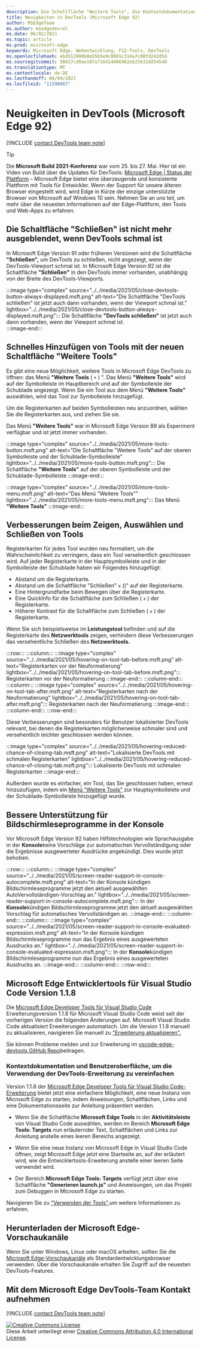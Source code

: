 ```yaml
---
description: Die Schaltfläche "Weitere Tools", die Kontextdokumentation für die ersten Schritte mit der DevTools-Erweiterung, die erweiterte Unterstützung für Bildschirmleseprogramme in der Konsole und vieles mehr.
title: Neuigkeiten in DevTools (Microsoft Edge 92)
author: MSEdgeTeam
ms.author: msedgedevrel
ms.date: 06/02/2021
ms.topic: article
ms.prod: microsoft-edge
keywords: Microsoft Edge, Webentwicklung, F12-Tools, DevTools
ms.openlocfilehash: ebd512800b8e55b5e9c0001c314a7c08fd242d5d
ms.sourcegitcommit: 30817cd9ae187a716d14d06962eb23b32dd54548
ms.translationtype: MT
ms.contentlocale: de-DE
ms.lasthandoff: 06/04/2021
ms.locfileid: "11590867"
---
```

# <a name="whats-new-in-devtools-microsoft-edge-92"></a>Neuigkeiten in DevTools (Microsoft Edge 92)  

[!INCLUDE [contact DevTools team note](../../includes/edge-whats-new-note.md)]  

> [!TIP]
> Die **Microsoft Build 2021-Konferenz** war vom 25. bis 27. Mai.  Hier ist ein Video von Build über die Updates für DevTools: [Microsoft Edge | Status der Plattform][YoutubeEdgeStateOfThePlatform] – Microsoft Edge bietet eine überzeugende und konsistente Plattform mit Tools für Entwickler.  Wenn der Support für unsere älteren Browser eingestellt wird, wird Edge in Kürze der einzige unterstützte Browser von Microsoft auf Windows 10 sein.  Nehmen Sie an uns teil, um mehr über die neuesten Informationen auf der Edge-Plattform, den Tools und Web-Apps zu erfahren.


## <a name="the-close-button-is-no-longer-hidden-when-devtools-is-narrow"></a>Die Schaltfläche "Schließen" ist nicht mehr ausgeblendet, wenn DevTools schmal ist

<!-- Title: DevTools is now easier to close -->  
<!-- Subtitle: The Close button in DevTools is always displayed, even when DevTools is docked to the right and the DevTools viewport is narrow. -->  

In Microsoft Edge Version 91 oder früheren Versionen wird die Schaltfläche **"Schließen",** um DevTools zu schließen, nicht angezeigt, wenn der DevTools-Viewport schmal ist.  In Microsoft Edge Version 92 ist die Schaltfläche **"Schließen"** in den DevTools immer vorhanden, unabhängig von der Breite des DevTools-Viewports.

:::image type="complex" source="../../media/2021/05/close-devtools-button-always-displayed.msft.png" alt-text="Die Schaltfläche "DevTools schließen" ist jetzt auch dann vorhanden, wenn der Viewport schmal ist." lightbox="../../media/2021/05/close-devtools-button-always-displayed.msft.png":::
   Die Schaltfläche **"DevTools schließen"** ist jetzt auch dann vorhanden, wenn der Viewport schmal ist.  
:::image-end:::  


## <a name="add-tools-quickly-with-the-new-more-tools-button"></a>Schnelles Hinzufügen von Tools mit der neuen Schaltfläche "Weitere Tools"

<!-- Title: Add tools quickly with the new More Tools button -->  
<!-- Subtitle: Learn about a new convenient way to open tools in Microsoft Edge DevTools. -->  

Es gibt eine neue Möglichkeit, weitere Tools in Microsoft Edge DevTools zu öffnen: das Menü **"Weitere Tools** ( `+` ) ". Das Menü **"Weitere Tools"** wird auf der Symbolleiste im Hauptbereich und auf der Symbolleiste der Schublade angezeigt. Wenn Sie ein Tool aus dem Menü **"Weitere Tools"** auswählen, wird das Tool zur Symbolleiste hinzugefügt.

Um die Registerkarten auf beiden Symbolleisten neu anzuordnen, wählen Sie die Registerkarten aus, und ziehen Sie sie.  

Das Menü **"Weitere Tools"** war in Microsoft Edge Version 89 als Experiment verfügbar und ist jetzt immer vorhanden.

:::image type="complex" source="../../media/2021/05/more-tools-button.msft.png" alt-text="Die Schaltfläche "Weitere Tools" auf der oberen Symbolleiste und der Schublade-Symbolleiste" lightbox="../../media/2021/05/more-tools-button.msft.png":::
   Die Schaltfläche **"Weitere Tools"** auf der oberen Symbolleiste und der Schublade-Symbolleiste
:::image-end:::  

:::image type="complex" source="../../media/2021/05/more-tools-menu.msft.png" alt-text="Das Menü "Weitere Tools"" lightbox="../../media/2021/05/more-tools-menu.msft.png":::
   Das Menü **"Weitere Tools"**
:::image-end:::  


## <a name="improvements-for-hovering-selecting-and-closing-tools"></a>Verbesserungen beim Zeigen, Auswählen und Schließen von Tools

<!-- Title: Improvements to tab interactions -->
<!-- Subtitle: Interactions related to hovering, selecting, and closing tools are more predictable. -->

Registerkarten für jedes Tool wurden neu formatiert, um die Wahrscheinlichkeit zu verringern, dass ein Tool versehentlich geschlossen wird.  Auf jeder Registerkarte in der Hauptsymbolleiste und in der Symbolleiste der Schublade haben wir Folgendes hinzugefügt:
*  Abstand um die Registerkarte.
*  Abstand um die Schaltfläche "Schließen" `x` ()" auf der Registerkarte.
*  Eine Hintergrundfarbe beim Bewegen über die Registerkarte.
*  Eine QuickInfo für die Schaltfläche zum Schließen ( `x` ) der Registerkarte.
*  Höherer Kontrast für die Schaltfläche zum Schließen ( `x` ) der Registerkarte.

Wenn Sie sich beispielsweise im **Leistungstool** befinden und auf die Registerkarte des **Netzwerktools** zeigen, verhindern diese Verbesserungen das versehentliche Schließen des **Netzwerktools.**

:::row:::
    :::column:::
        :::image type="complex" source="../../media/2021/05/hovering-on-tool-tab-before.msft.png" alt-text="Registerkarten vor der Neuformatierung" lightbox="../../media/2021/05/hovering-on-tool-tab-before.msft.png":::
           Registerkarten vor der Neuformatierung :::image-end:::
    :::column-end:::
    :::column:::
        :::image type="complex" source="../../media/2021/05/hovering-on-tool-tab-after.msft.png" alt-text="Registerkarten nach der Neuformatierung" lightbox="../../media/2021/05/hovering-on-tool-tab-after.msft.png":::
           Registerkarten nach der Neuformatierung :::image-end:::
    :::column-end:::
:::row-end:::

Diese Verbesserungen sind besonders für Benutzer lokalisierter DevTools relevant, bei denen die Registerkarten möglicherweise schmaler sind und versehentlich leichter geschlossen werden können.

:::image type="complex" source="../../media/2021/05/hovering-reduced-chance-of-closing-tab.msft.png" alt-text="Lokalisierte DevTools mit schmalen Registerkarten" lightbox="../../media/2021/05/hovering-reduced-chance-of-closing-tab.msft.png":::
   Lokalisierte DevTools mit schmalen Registerkarten
:::image-end:::

Außerdem wurde es einfacher, ein Tool, das Sie geschlossen haben, erneut hinzuzufügen, indem ein [Menü "Weitere Tools"](#add-tools-quickly-with-the-new-more-tools-button) zur Hauptsymbolleiste und der Schublade-Symbolleiste hinzugefügt wurde.


## <a name="better-support-for-screen-readers-in-the-console"></a>Bessere Unterstützung für Bildschirmleseprogramme in der Konsole

<!-- Title: Better screen reader support in the Console -->
<!-- Subtitle: Assistive technologies can now announce autocomplete suggestions and evaluated expressions in the Console. -->

Vor Microsoft Edge Version 92 haben Hilfstechnologien wie Sprachausgabe in der **Konsole**keine Vorschläge zur automatischen Vervollständigung oder die Ergebnisse ausgewerteter Ausdrücke angekündigt. Dies wurde jetzt behoben.

:::row:::
    :::column:::
        :::image type="complex" source="../../media/2021/05/screen-reader-support-in-console-autocomplete.msft.png" alt-text="In der Konsole kündigen Bildschirmleseprogramme jetzt den aktuell ausgewählten AutoVervollständigen-Vorschlag an." lightbox="../../media/2021/05/screen-reader-support-in-console-autocomplete.msft.png":::
           In der **Konsole**kündigen Bildschirmleseprogramme jetzt den aktuell ausgewählten Vorschlag für automatisches Vervollständigen an. :::image-end:::
    :::column-end:::
    :::column:::
        :::image type="complex" source="../../media/2021/05/screen-reader-support-in-console-evaluated-expression.msft.png" alt-text="In der Konsole kündigen Bildschirmleseprogramme nun das Ergebnis eines ausgewerteten Ausdrucks an." lightbox="../../media/2021/05/screen-reader-support-in-console-evaluated-expression.msft.png":::
           In der **Konsole**kündigen Bildschirmleseprogramme nun das Ergebnis eines ausgewerteten Ausdrucks an. :::image-end:::
    :::column-end:::
:::row-end:::


## <a name="microsoft-edge-developer-tools-for-visual-studio-code-version-118"></a>Microsoft Edge Entwicklertools für Visual Studio Code Version 1.1.8

Die [Microsoft Edge Developer Tools für Visual Studio Code][VisualstudioMarketplaceMsEdgedevtoolsVscodeEdgeDevtools] Erweiterungsversion 1.1.8 für Microsoft Visual Studio Code weist seit der vorherigen Version die folgenden Änderungen auf.  Microsoft Visual Studio Code aktualisiert Erweiterungen automatisch.  Um die Version 1.1.8 manuell zu aktualisieren, navigieren Sie manuell zu ["Erweiterung aktualisieren".][VisualstudioCodeDocsEditorExtensionGalleryUpdateExtensionManually]  

Sie können Probleme melden und zur Erweiterung im [vscode-edge-devtools GitHub Repo][GithubMicrosoftVscodeEdgeDevtools]beitragen.  

### <a name="in-context-documentation-and-ui-to-make-it-easier-to-use-the-devtools-extension"></a>Kontextdokumentation und Benutzeroberfläche, um die Verwendung der DevTools-Erweiterung zu vereinfachen

<!-- Title: In-context documentation and UI make it easier to get started using the Developer Tools extension -->  
<!-- Subtitle: The Microsoft Edge Developer Tools for Visual Studio Code extension now presents helpful text, buttons, and links, and opens a documentation page with guidance on how to get started. -->  

Version 1.1.8 der [Microsoft Edge Developer Tools für Visual Studio Code-Erweiterung][VisualstudioMarketplaceMsEdgedevtoolsVscodeEdgeDevtools] bietet jetzt eine einfachere Möglichkeit, eine neue Instanz von Microsoft Edge zu starten, indem Anweisungen, Schaltflächen, Links und eine Dokumentationsseite zur Anleitung präsentiert werden.

*  Wenn Sie die Schaltfläche **Microsoft Edge Tools** in der **Aktivitätsleiste** von Visual Studio Code auswählen, werden im Bereich **Microsoft Edge Tools: Targets** nun erläuternder Text, Schaltflächen und Links zur Anleitung anstelle eines leeren Bereichs angezeigt.

*  Wenn Sie eine neue Instanz von Microsoft Edge in Visual Studio Code öffnen, zeigt Microsoft Edge jetzt eine Startseite an, auf der erläutert wird, wie die Entwicklertools-Erweiterung anstelle einer leeren Seite verwendet wird.

*  Der Bereich **Microsoft Edge Tools: Targets** verfügt jetzt über eine Schaltfläche **"Generieren launch.js"** und Anweisungen, um das Projekt zum Debuggen in Microsoft Edge zu starten.

Navigieren Sie zu ["Verwenden der Tools",][GithubIoDevToolsUsing]um weitere Informationen zu erfahren.


## <a name="download-the-microsoft-edge-preview-channels"></a>Herunterladen der Microsoft Edge-Vorschaukanäle  

Wenn Sie unter Windows, Linux oder macOS arbeiten, sollten Sie die [Microsoft Edge-Vorschaukanäle][MicrosoftEdgePreviewChannels] als Standardentwicklungsbrowser verwenden.  Über die Vorschaukanäle erhalten Sie Zugriff auf die neuesten DevTools-Features.  


## <a name="getting-in-touch-with-microsoft-edge-devtools-team"></a>Mit dem Microsoft Edge DevTools-Team Kontakt aufnehmen  

[!INCLUDE [contact DevTools team note](../../includes/contact-whats-new-note.md)]

<!-- links -->  
[GithubMicrosoftVscodeEdgeDevtools]: https://github.com/microsoft/vscode-edge-devtools "microsoft/vscode-edge-devtools | GitHub"  
[GithubIoDevToolsUsing]: https://microsoft.github.io/vscode-edge-devtools/using.html "Verwenden der Tools | GitHub"

[MicrosoftEdgePreviewChannels]: https://www.microsoftedgeinsider.com/download "Microsoft Edge-Vorschaukanäle"  

[VisualstudioCodeDocsEditorExtensionGalleryUpdateExtensionManually]: https://code.visualstudio.com/docs/editor/extension-gallery#_update-an-extension-manually "Manuelles Aktualisieren einer Erweiterung – Erweiterungs-Marketplace | Visual Studio Code"  

[VisualstudioMarketplaceMsEdgedevtoolsVscodeEdgeDevtools]: https://marketplace.visualstudio.com/items?itemName=ms-edgedevtools.vscode-edge-devtools "Microsoft Edge Entwicklertools für Visual Studio Code | Visual Studio Markt"  

[YoutubeEdgeStateOfThePlatform]: https://www.youtube.com/watch?v=sU0WRZ0kkNo "Microsoft Edge: Status des Plattform-| Youtube"

[![Creative Commons License][CCby4Image]][CCA4IL]  
Diese Arbeit unterliegt einer [Creative Commons Attribution 4.0 International License][CCA4IL].  

[CCA4IL]: https://creativecommons.org/licenses/by/4.0  
[CCby4Image]: https://i.creativecommons.org/l/by/4.0/88x31.png  
